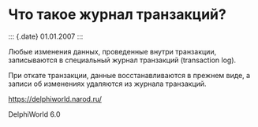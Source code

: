 Что такое журнал транзакций?
============================

::: {.date}
01.01.2007
:::

Любые изменения данных, проведенные внутри транзакции, записываются в
специальный журнал транзакций (transaction log).

При откате транзакции, данные восстанавливаются в прежнем виде, а записи
об изменениях удаляются из журнала транзакций.

<https://delphiworld.narod.ru/>

DelphiWorld 6.0
